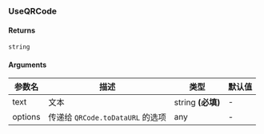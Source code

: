 ### UseQRCode

#### Returns
`string`

#### Arguments
|参数名|描述|类型|默认值|
|---|---|---|---|
|text|文本|string  **(必填)**|-|
|options|传递给 `QRCode.toDataURL` 的选项|any |-|